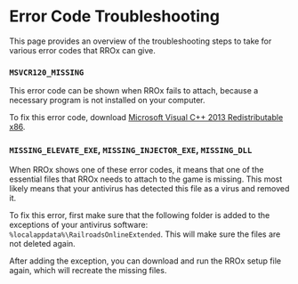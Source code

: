 # Error Code Troubleshooting

This page provides an overview of the troubleshooting steps to take for various error codes that RROx can give.

### `MSVCR120_MISSING`

This error code can be shown when RROx fails to attach, because a necessary program is not installed on your computer.

To fix this error code, download [Microsoft Visual C++ 2013 Redistributable x86](https://aka.ms/highdpimfc2013x86enu).

### `MISSING_ELEVATE_EXE`, `MISSING_INJECTOR_EXE`, `MISSING_DLL`

When RROx shows one of these error codes, it means that one of the essential files that RROx needs to attach to the game is missing. This most likely means that your antivirus has detected this file as a virus and removed it.

To fix this error, first make sure that the following folder is added to the exceptions of your antivirus software: ``%localappdata%\RailroadsOnlineExtended``. This will make sure the files are not deleted again.

After adding the exception, you can download and run the RROx setup file again, which will recreate the missing files.